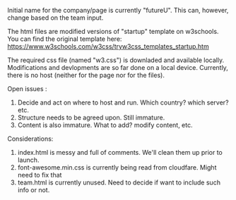 Initial name for the company/page is currently "futureU". This can, however, change based on the team input.

The html files are modified versions of "startup" template on w3schools. You can find the original template here:
https://www.w3schools.com/w3css/tryw3css_templates_startup.htm

The required css file (named "w3.css") is downladed and available locally. Modifications and devlopments are so far done on a local device. Currently, there is no host (neither for the page nor for the files).

Open issues :
1. Decide and act on where to host and run. Which country? which server? etc.
2. Structure needs to be agreed upon. Still immature.
2. Content is also immature. What to add? modify content, etc.

Considerations:
1.  index.html is messy and full of comments. We'll clean them up prior to launch.
2.  font-awesome.min.css is currently being read from cloudfare. Might need to fix that
3. team.html is currently unused. Need to decide if want to include such info or not.